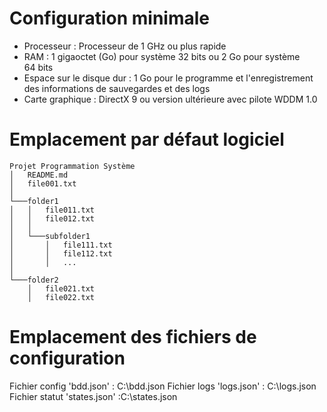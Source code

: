 ﻿# Configuration minimale 
- Processeur : Processeur de 1 GHz ou plus rapide
- RAM : 1 gigaoctet (Go) pour système 32 bits ou 2 Go pour système 64 bits
- Espace sur le disque dur : 1 Go pour le programme et l'enregistrement des informations de sauvegardes et des logs
- Carte graphique :	DirectX 9 ou version ultérieure avec pilote WDDM 1.0

# Emplacement par défaut logiciel
```
Projet Programmation Système
│   README.md
│   file001.txt    
│
└───folder1
│   │   file011.txt
│   │   file012.txt
│   │
│   └───subfolder1
│       │   file111.txt
│       │   file112.txt
│       │   ...
│   
└───folder2
    │   file021.txt
    │   file022.txt
```

# Emplacement des fichiers de configuration
Fichier config 'bdd.json' : C:\\bdd.json
Fichier logs 'logs.json' : C:\\logs.json
Fichier statut 'states.json' :C:\\states.json